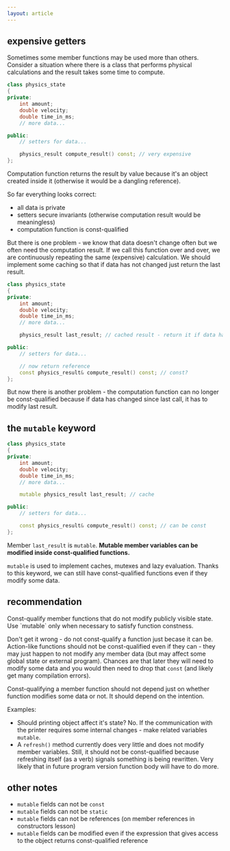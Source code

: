 ```yaml
---
layout: article
---
```


## expensive getters

Sometimes some member functions may be used more than others. Consider a situation where there is a class that performs physical calculations and the result takes some time to compute.

```c++
class physics_state
{
private:
    int amount;
    double velocity;
    double time_in_ms;
    // more data...

public:
    // setters for data...

    physics_result compute_result() const; // very expensive
};
```

Computation function returns the result by value because it's an object created inside it (otherwise it would be a dangling reference).

So far everything looks correct:
- all data is private
- setters secure invariants (otherwise computation result would be meaningless)
- computation function is const-qualified

But there is one problem - we know that data doesn't change often but we often need the computation result. If we call this function over and over, we are continuously repeating the same (expensive) calculation. We should implement some caching so that if data has not changed just return the last result.

```c++
class physics_state
{
private:
    int amount;
    double velocity;
    double time_in_ms;
    // more data...

    physics_result last_result; // cached result - return it if data has not changed

public:
    // setters for data...

    // now return reference
    const physics_result& compute_result() const; // const?
};
```

But now there is another problem - the computation function can no longer be const-qualified because if data has changed since last call, it has to modify last result.

## the `mutable` keyword

```c++
class physics_state
{
private:
    int amount;
    double velocity;
    double time_in_ms;
    // more data...

    mutable physics_result last_result; // cache

public:
    // setters for data...

    const physics_result& compute_result() const; // can be const
};
```

Member `last_result` is `mutable`. **Mutable member variables can be modified inside const-qualified functions.**

`mutable` is used to implement caches, mutexes and lazy evaluation. Thanks to this keyword, we can still have const-qualified functions even if they modify some data.

## recommendation

<div class="note pro-tip">
Const-qualify member functions that do not modify publicly visible state. Use `mutable` only when necessary to satisfy function constness.
</div>

Don't get it wrong - do not const-qualify a function just becase it can be. Action-like functions should not be const-qualified even if they can - they may just happen to not modify any member data (but may affect some global state or external program). Chances are that later they will need to modify some data and you would then need to drop that `const` (and likely get many compilation errors).

Const-qualifying a member function should not depend just on whether function modifies some data or not. It should depend on the intention.

Examples:

- Should printing object affect it's state? No. If the communication with the printer requires some internal changes - make related variables `mutable`.
- A `refresh()` method currently does very little and does not modify member variables. Still, it should not be const-qualified because refreshing itself (as a verb) signals something is being rewritten. Very likely that in future program version function body will have to do more.

## other notes

- `mutable` fields can not be `const`
- `mutable` fields can not be `static`
- `mutable` fields can not be references (on member references in constructors lesson)
- `mutable` fields can be modified even if the expression that gives access to the object returns const-qualified reference
